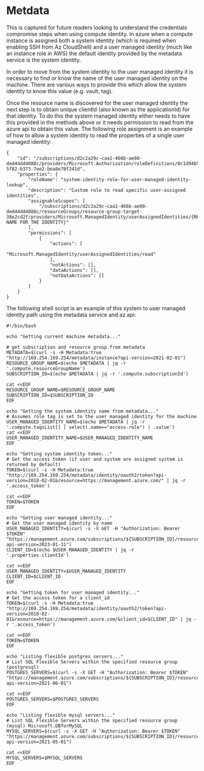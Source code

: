 # Metdata

This is captured for future readers looking to understand the credentials compromise steps when using compute identity. In azure when a compute instance is assigned both a system identity (which is required when enabling SSH from Az CloudShell) and a user managed identity (much like an instance role in AWS) the default identity provided by the metadata service is the system identity. 

In order to move from the system identity to the user managed identity it is necessary to find or know the name of the user managed identity on the machine. There are various ways to provide this which allow the system identity to _know_ this value (e.g. vault, tag). 

Once the resource name is discovered for the user managed identity the next step is to obtain unique clientId (also known as the applicationId) for that identity. To do this the system managed identity either needs to have this provided in the methods above or it needs permission to read from the azure api to obtain this value. The following role assignment is an example of how to allow a system identity to read the properties of a single user managed identity:

```
{
    "id": "/subscriptions/d2c2a29c-caa1-466b-ae80-ded44dd4088c/providers/Microsoft.Authorization/roleDefinitions/0c1d94b5-5f82-b373-7ee2-bea8e70f241d",
    "properties": {
        "roleName": "system-identity-role-for-user-managed-identity-lookup",
        "description": "Custom role to read specific user-assigned identities",
        "assignableScopes": [
            "/subscriptions/d2c2a29c-caa1-466b-ae80-ded44dd4088c/resourceGroups/resource-group-target-38e2cd2f/providers/Microsoft.ManagedIdentity/userAssignedIdentities/{RESOURCE NAME FOR THE IDENTITY}"
        ],
        "permissions": [
            {
                "actions": [
                    "Microsoft.ManagedIdentity/userAssignedIdentities/read"
                ],
                "notActions": [],
                "dataActions": [],
                "notDataActions": []
            }
        ]
    }
}
```

The following shell script is an example of this system to user managed identity path using the metadata service and az api:
```
#!/bin/bash

echo "Getting current machine metadata..."

# get subscription and resource group from metadata
METADATA=$(curl -s -H Metadata:true "http://169.254.169.254/metadata/instance?api-version=2021-02-01")
RESOURCE_GROUP_NAME=$(echo $METADATA | jq -r '.compute.resourceGroupName')
SUBSCRIPTION_ID=$(echo $METADATA | jq -r '.compute.subscriptionId')

cat <<EOF
RESOURCE_GROUP_NAME=$RESOURCE_GROUP_NAME
SUBSCRIPTION_ID=$SUBSCRIPTION_ID
EOF

echo "Getting the system identity name from metadata..."
# Assumes role tag is set to the user managed identity for the machine
USER_MANAGED_IDENTITY_NAME=$(echo $METADATA | jq -r '.compute.tagsList[] | select(.name=="access-role") | .value')
cat <<EOF
USER_MANAGED_IDENTITY_NAME=$USER_MANAGED_IDENTITY_NAME
EOF

echo "Getting system identity token..."
# Get the access token (if user and system are assigned system is returned by default)
TOKEN=$(curl -s -H Metadata:true "http://169.254.169.254/metadata/identity/oauth2/token?api-version=2018-02-01&resource=https://management.azure.com/" | jq -r '.access_token')

cat <<EOF
TOKEN=$TOKEN
EOF

echo "Getting user managed identity..."
# Get the user managed identity by name
USER_MANAGED_IDENTITY=$(curl -s -X GET -H "Authorization: Bearer $TOKEN" "https://management.azure.com/subscriptions/${SUBSCRIPTION_ID}/resourceGroups/${RESOURCE_GROUP_NAME}/providers/Microsoft.ManagedIdentity/userAssignedIdentities/${USER_MANAGED_IDENTITY_NAME}?api-version=2023-01-31")
CLIENT_ID=$(echo $USER_MANAGED_IDENTITY | jq -r '.properties.clientId')

cat <<EOF
USER_MANAGED_IDENTITY=$USER_MANAGED_IDENTITY
CLIENT_ID=$CLIENT_ID
EOF

echo "Getting token for user managed identity..."
# Get the access token for a client_id
TOKEN=$(curl -s -H Metadata:true "http://169.254.169.254/metadata/identity/oauth2/token?api-version=2018-02-01&resource=https://management.azure.com/&client_id=$CLIENT_ID" | jq -r '.access_token')

cat <<EOF
TOKEN=$TOKEN
EOF

echo "Listing flexible postgres servers..."
# List SQL Flexible Servers within the specified resource group (postgresql)
POSTGRES_SERVERS=$(curl -s -X GET -H "Authorization: Bearer $TOKEN" "https://management.azure.com/subscriptions/${SUBSCRIPTION_ID}/resourceGroups/${RESOURCE_GROUP_NAME}/providers/Microsoft.DBforPostgreSQL/flexibleServers?api-version=2021-06-01")

cat <<EOF
POSTGRES_SERVERS=$POSTGRES_SERVERS
EOF

echo "Listing flexible mysql servers..."
# List SQL Flexible Servers within the specified resource group (mysql) Microsoft.DBforMySQL
MYSQL_SERVERS=$(curl -s -X GET -H "Authorization: Bearer $TOKEN" "https://management.azure.com/subscriptions/${SUBSCRIPTION_ID}/resourceGroups/${RESOURCE_GROUP_NAME}/providers/Microsoft.DBforMySQL/flexibleServers?api-version=2021-05-01")

cat <<EOF
MYSQL_SERVERS=$MYSQL_SERVERS
EOF
```